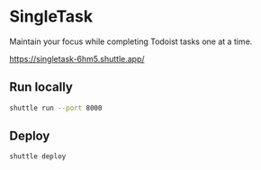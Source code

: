 # SingleTask

Maintain your focus while completing Todoist tasks one at a time.

https://singletask-6hm5.shuttle.app/

## Run locally

```bash
shuttle run --port 8000
```

## Deploy

```bash
shuttle deploy
```
